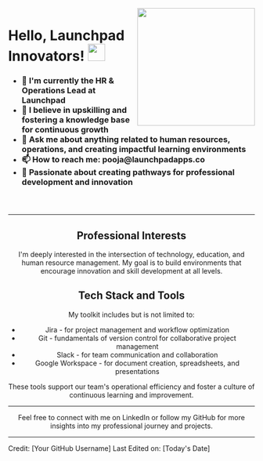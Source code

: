 <img id='gif' align="right" src="https://media.giphy.com/media/CrFLL3CnRpw5ddlBMm/giphy.gif" width="240">
<header align="left">
    <h1 align="left">Hello, Launchpad Innovators! <img src="https://media.giphy.com/media/hvRJCLFzcasrR4ia7z/giphy.gif" width="35"></h1>
    <h3 align="left">
        <ul>
            <li>🚀 I'm currently the HR & Operations Lead at Launchpad</li>
            <li>🌱 I believe in upskilling and fostering a knowledge base for continuous growth</li>
            <li>💬 Ask me about anything related to human resources, operations, and creating impactful learning environments</li>
            <li>📫 How to reach me: pooja@launchpadapps.co</li>
            <li>💼 Passionate about creating pathways for professional development and innovation</li>
        </ul>
    </h3>
</header>
<hr>
<div align="center">
    <h2 align="center">Professional Interests</h2>
    <p align="center">I'm deeply interested in the intersection of technology, education, and human resource management. My goal is to build environments that encourage innovation and skill development at all levels.</p>
    <h2 align="center">Tech Stack and Tools</h2>
    <p align="center">
        My toolkit includes but is not limited to:
        <ul>
            <li>Jira - for project management and workflow optimization</li>
            <li>Git - fundamentals of version control for collaborative project management</li>
            <li>Slack - for team communication and collaboration</li>
            <li>Google Workspace - for document creation, spreadsheets, and presentations</li>
        </ul>
        These tools support our team's operational efficiency and foster a culture of continuous learning and improvement.
    </p>
</div>
<hr>
<footer align="center">
    <p align="center">
        Feel free to connect with me on LinkedIn or follow my GitHub for more insights into my professional journey and projects.
    </p>
</footer>

------

Credit: [Your GitHub Username]
Last Edited on: [Today's Date]

